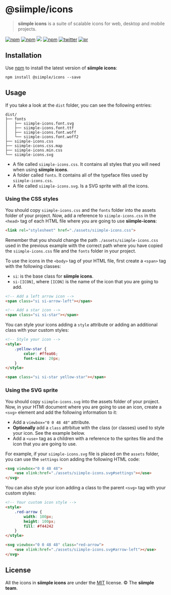 # @siimple/icons

> **siimple icons** is a suite of scalable icons for web, desktop and mobile projects.

[![npm](https://img.shields.io/npm/v/@siimple/icons.svg?style=flat-square)](https://www.npmjs.com/package/@siimple/icons)
[![npm](https://img.shields.io/npm/dt/@siimple/icons.svg?style=flat-square)](https://www.npmjs.com/package/@siimple-icons)
[![](https://data.jsdelivr.com/v1/package/npm/@siimple/icons/badge)](https://www.jsdelivr.com/package/npm/@siimple/icons)
[![npm](https://img.shields.io/npm/l/@siimple/icons.svg?style=flat-square)](https://github.com/siimple/siimple)
[![twitter](https://img.shields.io/badge/Twitter-%40siimplecss-blue.svg?style=flat-square)](https://twitter.com/siimplecss)
[![pr](https://img.shields.io/badge/PRs-welcome-brightgreen.svg?style=flat-square)](https://github.com/siimple/siimple)

## Installation 

Use [npm](https://npmjs.com) to install the latest version of **siimple icons**:

```
npm install @siimple/icons --save
```


## Usage

If you take a look at the `dist` folder, you can see the following entries: 

```
dist/
├── fonts
│   ├── siimple-icons.font.svg
│   ├── siimple-icons.font.ttf
│   ├── siimple-icons.font.woff
│   └── siimple-icons.font.woff2
├── siimple-icons.css
├── siimple-icons.css.map
├── siimple-icons.min.css
└── siimple-icons.svg
```

- A file called `siimple-icons.css`. It contains all styles that you will need when using **siimple icons**.
- A folder called `fonts`. It contains all of the typeface files used by `siimple-icons.css`.
- A file called `siimple-icons.svg`. Is a SVG sprite with all the icons.


### Using the CSS styles

You should copy `siimple-icons.css` and the `fonts` folder into the assets folder of your project. Now, add a reference to `siimple-icons.css` in the `<head>` tag of each HTML file where you are going to use **siimple-icons**: 

```html
<link rel="stylesheet" href="./assets/siimple-icons.css">
```

Remember that you should change the path `./assets/siimple-icons.css` used in the previous example with the correct path where you have copied the `siimple-icons.css` file and the `fonts` folder in your project. 

To use the icons in the `<body>` tag of your HTML file, first create a `<span>` tag with the following classes: 

- `si`: is the base class for **siimple icons**.
- `si-[ICON]`, where `[ICON]` is the name of the icon that you are going to add.  

```html 
<!-- Add a left arrow icon -->
<span class="si si-arrow-left"></span>

<!-- Add a star icon -->
<span class="si si-star"></span>
```

You can style your icons adding a `style` attribute or adding an additional class with your custom styles: 

```html 
<!-- Style your icon -->
<style>
    .yellow-star {
        color: #ffea66;
        font-size: 20px;
    }
</style>

<span class="si si-star yellow-star"></span>
```


### Using the SVG sprite

You should copy `siimple-icons.svg` into the assets folder of your project. Now, in your HTMl document where you are going to use an icon, create a `<svg>` element and add the following information to it:

- Add a `viewbox="0 0 48 48"` attribute.
- **Optionally** add a `class` attrbitue with the class (or classes) used to style your icon. See the example below.
- Add a `<use>` tag as a children with a reference to the sprites file and the icon that you are going to use.

For example, if your `siimple-icons.svg` file is placed on the `assets` folder, you can use the `settings` icon adding the following HTML code: 

```html
<svg viewbox="0 0 48 48">
    <use xlink:href="./assets/siimple-icons.svg#settings"></use>
</svg>
```

You can also style your icon adding a class to the parent `<svg>` tag with your custom styles:

```html
<!-- Your custom icon style -->
<style>
    .red-arrow {
        width: 100px;
        height: 100px;
        fill: #f44242
    }
</style>

<svg viewbox="0 0 48 48" class="red-arrow">
    <use xlink:href="./assets/siimple-icons.svg#arrow-left"></use>
</svg>
```


## License 

All the icons in **siimple icons** are under the [MIT](../../LICENSE) license. &copy; The **siimple team**.

